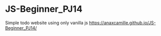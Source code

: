 # JS-Beginner_PJ14
Simple todo website using only vanilla js
https://anaxcamille.github.io/JS-Beginner_PJ14/
